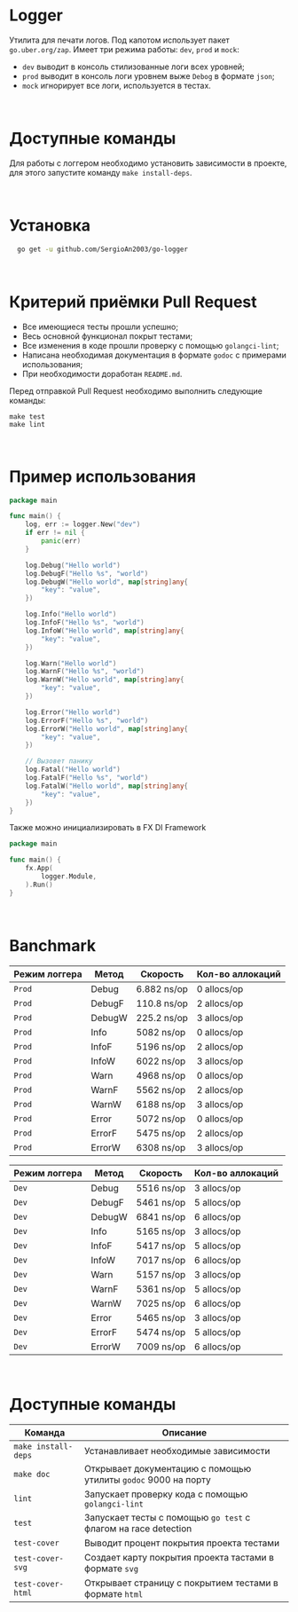 # Logger

Утилита для печати логов. Под капотом использует пакет `go.uber.org/zap`.
Имеет три режима работы: `dev`, `prod` и `mock`:
- `dev` выводит в консоль стилизованные логи всех уровней;
- `prod` выводит в консоль логи уровнем выже `Debog` в формате `json`;
- `mock` игнорирует все логи, используется в тестах.

<br>

# Доступные команды

Для работы с логгером необходимо установить зависимости в проекте, для этого запустите команду `make install-deps`.

<br>

# Установка

```bash
  go get -u github.com/SergioAn2003/go-logger
```

<br>

# Критерий приёмки Pull Request

- Все имеющиеся тесты прошли успешно;
- Весь основной функционал покрыт тестами;
- Все изменения в коде прошли проверку с помощью `golangci-lint`;
- Написана необходимая документация в формате `godoc` с примерами использования;
- При необходимости доработан `README.md`.

Перед отправкой Pull Request необходимо выполнить следующие команды:

```
make test
make lint
```

<br>

# Пример использования

```go
package main

func main() {
	log, err := logger.New("dev")
	if err != nil {
		panic(err)
	}

	log.Debug("Hello world")
	log.DebugF("Hello %s", "world")
	log.DebugW("Hello world", map[string]any{
		"key": "value",
	})

	log.Info("Hello world")
	log.InfoF("Hello %s", "world")
	log.InfoW("Hello world", map[string]any{
		"key": "value",
	})

	log.Warn("Hello world")
	log.WarnF("Hello %s", "world")
	log.WarnW("Hello world", map[string]any{
		"key": "value",
	})

	log.Error("Hello world")
	log.ErrorF("Hello %s", "world")
	log.ErrorW("Hello world", map[string]any{
		"key": "value",
	})

	// Вызовет панику
	log.Fatal("Hello world")
	log.FatalF("Hello %s", "world")
	log.FatalW("Hello world", map[string]any{
		"key": "value",
	})
}
```

Также можно инициализировать в FX DI Framework

```go
package main

func main() {
    fx.App(
        logger.Module,
    ).Run()
}
```

<br>

# Banchmark

| Режим логгера | Метод  | Скорость    | Кол-во аллокаций |
|---------------|--------|-------------|------------------|
| `Prod`        | Debug  | 6.882 ns/op | 0 allocs/op      |
| `Prod`        | DebugF | 110.8 ns/op | 2 allocs/op      |
| `Prod`        | DebugW | 225.2 ns/op | 3 allocs/op      |
| `Prod`        | Info   | 5082 ns/op  | 0 allocs/op      |
| `Prod`        | InfoF  | 5196 ns/op  | 2 allocs/op      |
| `Prod`        | InfoW  | 6022 ns/op  | 3 allocs/op      |
| `Prod`        | Warn   | 4968 ns/op  | 0 allocs/op      |
| `Prod`        | WarnF  | 5562 ns/op  | 2 allocs/op      |
| `Prod`        | WarnW  | 6188 ns/op  | 3 allocs/op      |
| `Prod`        | Error  | 5072 ns/op  | 0 allocs/op      |
| `Prod`        | ErrorF | 5475 ns/op  | 2 allocs/op      |
| `Prod`        | ErrorW | 6308 ns/op  | 3 allocs/op      |

| Режим логгера | Метод  | Скорость   | Кол-во аллокаций |
|---------------|--------|------------|------------------|
| `Dev`         | Debug  | 5516 ns/op | 3 allocs/op      |
| `Dev`         | DebugF | 5461 ns/op | 5 allocs/op      |
| `Dev`         | DebugW | 6841 ns/op | 6 allocs/op      |
| `Dev`         | Info   | 5165 ns/op | 3 allocs/op      |
| `Dev`         | InfoF  | 5417 ns/op | 5 allocs/op      |
| `Dev`         | InfoW  | 7017 ns/op | 6 allocs/op      |
| `Dev`         | Warn   | 5157 ns/op | 3 allocs/op      |
| `Dev`         | WarnF  | 5361 ns/op | 5 allocs/op      |
| `Dev`         | WarnW  | 7025 ns/op | 6 allocs/op      |
| `Dev`         | Error  | 5465 ns/op | 3 allocs/op      |
| `Dev`         | ErrorF | 5474 ns/op | 5 allocs/op      |
| `Dev`         | ErrorW | 7009 ns/op | 6 allocs/op      |

<br>

# Доступные команды

| Команда             | Описание                                                       |
|---------------------|----------------------------------------------------------------|
| `make install-deps` | Устанавливает необходимые зависимости                          |
| `make doc`          | Открывает документацию с помощью утилиты `godoc` 9000 на порту |
| `lint`              | Запускает проверку кода с помощью `golangci-lint`              |
| `test`              | Запускает тесты с помощью `go test` с флагом на race detection |
| `test-cover`        | Выводит процент покрытия проекта тестами                       |
| `test-cover-svg`    | Создает карту покрытия проекта тастами в формате `svg`         |
| `test-cover-html`   | Открывает страницу с покрытием тестами в формате `html`        |